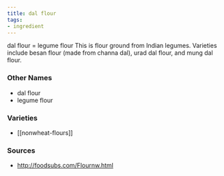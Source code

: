 ```yaml
---
title: dal flour
tags:
- ingredient
---
```

dal flour = legume flour This is flour ground from Indian legumes. Varieties include besan flour (made from channa dal), urad dal flour, and mung dal flour.

### Other Names

* dal flour
* legume flour

### Varieties

* [[nonwheat-flours]]

### Sources
* http://foodsubs.com/Flournw.html
